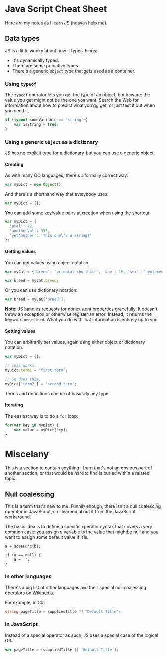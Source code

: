 # Java Script Cheat Sheet

Here are my notes as I learn JS (heaven help me).

## Data types

JS is a little wonky about how it types things:

-   It's dynamically typed.
-   There are some primative types.
-   There's a generic `Object` type that gets used as a container.

### Using `typeof`

The `typeof` operator lets you get the type of an object, but beware: the value
you get might not be the one you want. Search the Web for information about how
to predict what you'gg get, or just test it out when you need it.

```javascript
if (typeof someVariable == 'string'){
    var isString = true;
}
```

### Using a generic `Object` as a dictionary

JS has no explicit type for a dictionary, but you can use a generic object.

#### Creating

As with many OO languages, there's a formally correct way:

```javascript
var myDict = new Object();
```

And there's a shorthand way that everybody uses:

```javascript
var myDict = {};
```

You can add some key/value pairs at creation when using the shortcut:

```javascript
var myDict = {
  'aVal': 42,
  'anotherVal': 333,
  'yetAnother': 'This one\'s a string!'
};
```

#### Getting values

You can get values using object notation:

```javascript
var myCat = {'breed': 'oriental shorthair', 'age': 16, 'sex': 'neutered male'};

var breed = myCat.breed;
```

Or you can use dictionary notation:

```javascript
var breed = myCat['breed'];
```

**Note**: JS handles requests for nonexistent properties gracefully. It doesn't
throw an exception or otherwise register an error. Instead, it returns the
keyword `undefined`. What you do with that information is entirely up to you.

#### Setting values

You can arbitrarily set values, again using either object or dictionary
notation.

```javascript
var myDict = {};

// This works.
myDict.term1 = 'first term';

// So does this.
myDict['term2'] = 'second term';
```

Terms and definitions can be of basically any type.

#### Iterating

The easiest way is to do a `for` loop:

```javascript
for(var key in myDict) {
    var value = myDict[key];
}
```

# Miscelany

This is a section to contain anything I learn that's not an obvious part of
another section, or that would be hard to find is buried within a related topic.

## Null coalescing

This is a term that's new to me. Funnily enough, there isn't a null coalescing
operator in JavaScript, so I learned about it from the JavaScript workaround.

The basic idea is to define a specific operator syntax that covers a very
common case: you assign a variable to the value that mightbe null and you want
to assign some default value if it is.

```
a = someFunc(b);

if (a == null) {
    a = '';
}
```

### In other languages

There's a big list of other languages and their special null coalescing
operators on [Wikipedia](https://en.wikipedia.org/wiki/Null_coalescing_operator).

For example, in C#:

```c#
string pageTitle = suppliedTitle ?? "Default Title";
```

### In JavaScript

Instead of a special operator as such, JS uses a special case of the logical
OR:

```javascript
var pageTitle = (suppliedTitle || 'Default Title');
```
<!--
----|----1----|----2----|----3----|----4----|----5----|----6----|----7----|----8
-->
